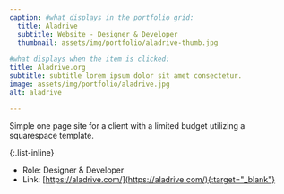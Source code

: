```yaml
---
caption: #what displays in the portfolio grid:
  title: Aladrive
  subtitle: Website - Designer & Developer
  thumbnail: assets/img/portfolio/aladrive-thumb.jpg
  
#what displays when the item is clicked:
title: Aladrive.org
subtitle: subtitle lorem ipsum dolor sit amet consectetur.
image: assets/img/portfolio/aladrive.jpg
alt: aladrive

---
```

Simple one page site for a client with a limited budget utilizing a squarespace template.

{:.list-inline} 
- Role: Designer & Developer
- Link: [https://aladrive.com/](https://aladrive.com/){:target="_blank"}
